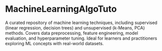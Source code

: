# MachineLearningAlgoTuto
A curated repository of machine learning techniques, including supervised (linear regression, decision trees) and unsupervised (k-Means, PCA) methods. Covers data preprocessing, feature engineering, model evaluation, and hyperparameter tuning. Ideal for learners and practitioners exploring ML concepts with real-world datasets.
